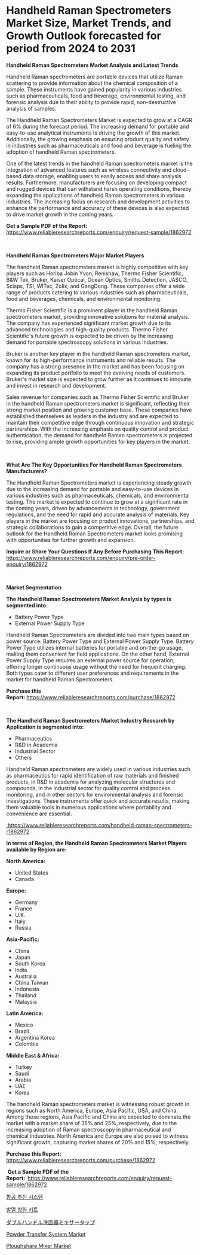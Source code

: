 <p><h1>Handheld Raman Spectrometers Market Size, Market Trends, and Growth Outlook forecasted for period from 2024 to 2031</h1></p><p><strong>Handheld Raman Spectrometers Market Analysis and Latest Trends</strong></p>
<p><p>Handheld Raman spectrometers are portable devices that utilize Raman scattering to provide information about the chemical composition of a sample. These instruments have gained popularity in various industries such as pharmaceuticals, food and beverage, environmental testing, and forensic analysis due to their ability to provide rapid, non-destructive analysis of samples.</p><p>The Handheld Raman Spectrometers Market is expected to grow at a CAGR of 6% during the forecast period. The increasing demand for portable and easy-to-use analytical instruments is driving the growth of this market. Additionally, the growing emphasis on ensuring product quality and safety in industries such as pharmaceuticals and food and beverage is fueling the adoption of handheld Raman spectrometers.</p><p>One of the latest trends in the handheld Raman spectrometers market is the integration of advanced features such as wireless connectivity and cloud-based data storage, enabling users to easily access and share analysis results. Furthermore, manufacturers are focusing on developing compact and rugged devices that can withstand harsh operating conditions, thereby expanding the applications of handheld Raman spectrometers in various industries. The increasing focus on research and development activities to enhance the performance and accuracy of these devices is also expected to drive market growth in the coming years.</p></p>
<p><strong>Get a Sample PDF of the Report:&nbsp;</strong> <a href="https://www.reliableresearchreports.com/enquiry/request-sample/1862972">https://www.reliableresearchreports.com/enquiry/request-sample/1862972</a></p>
<p>&nbsp;</p>
<p><strong>Handheld Raman Spectrometers Major Market Players</strong></p>
<p><p>The handheld Raman spectrometers market is highly competitive with key players such as Horiba Jobin Yvon, Renishaw, Thermo Fisher Scientific, B&W Tek, Bruker, Kaiser Optical, Ocean Optics, Smiths Detection, JASCO, Sciaps, TSI, WITec, Zolix, and GangDong. These companies offer a wide range of products catering to various industries such as pharmaceuticals, food and beverages, chemicals, and environmental monitoring.</p><p>Thermo Fisher Scientific is a prominent player in the handheld Raman spectrometers market, providing innovative solutions for material analysis. The company has experienced significant market growth due to its advanced technologies and high-quality products. Thermo Fisher Scientific's future growth is expected to be driven by the increasing demand for portable spectroscopy solutions in various industries.</p><p>Bruker is another key player in the handheld Raman spectrometers market, known for its high-performance instruments and reliable results. The company has a strong presence in the market and has been focusing on expanding its product portfolio to meet the evolving needs of customers. Bruker's market size is expected to grow further as it continues to innovate and invest in research and development.</p><p>Sales revenue for companies such as Thermo Fisher Scientific and Bruker in the handheld Raman spectrometers market is significant, reflecting their strong market position and growing customer base. These companies have established themselves as leaders in the industry and are expected to maintain their competitive edge through continuous innovation and strategic partnerships. With the increasing emphasis on quality control and product authentication, the demand for handheld Raman spectrometers is projected to rise, providing ample growth opportunities for key players in the market.</p></p>
<p>&nbsp;</p>
<p><strong>What Are The Key Opportunities For Handheld Raman Spectrometers Manufacturers?</strong></p>
<p><p>The Handheld Raman Spectrometers market is experiencing steady growth due to the increasing demand for portable and easy-to-use devices in various industries such as pharmaceuticals, chemicals, and environmental testing. The market is expected to continue to grow at a significant rate in the coming years, driven by advancements in technology, government regulations, and the need for rapid and accurate analysis of materials. Key players in the market are focusing on product innovations, partnerships, and strategic collaborations to gain a competitive edge. Overall, the future outlook for the Handheld Raman Spectrometers market looks promising with opportunities for further growth and expansion.</p></p>
<p><strong>Inquire or Share Your Questions If Any Before Purchasing This Report:</strong> <a href="https://www.reliableresearchreports.com/enquiry/pre-order-enquiry/1862972">https://www.reliableresearchreports.com/enquiry/pre-order-enquiry/1862972</a></p>
<p>&nbsp;</p>
<p><strong>Market Segmentation</strong></p>
<p><strong>The Handheld Raman Spectrometers Market Analysis by types is segmented into:</strong></p>
<p><ul><li>Battery Power Type</li><li>External Power Supply Type</li></ul></p>
<p><p>Handheld Raman Spectrometers are divided into two main types based on power source: Battery Power Type and External Power Supply Type. Battery Power Type utilizes internal batteries for portable and on-the-go usage, making them convenient for field applications. On the other hand, External Power Supply Type requires an external power source for operation, offering longer continuous usage without the need for frequent charging. Both types cater to different user preferences and requirements in the market for handheld Raman Spectrometers.</p></p>
<p><strong>Purchase this Report:&nbsp;</strong><a href="https://www.reliableresearchreports.com/purchase/1862972">https://www.reliableresearchreports.com/purchase/1862972</a></p>
<p>&nbsp;</p>
<p><strong>The Handheld Raman Spectrometers Market Industry Research by Application is segmented into:</strong></p>
<p><ul><li>Pharmaceutics</li><li>R&D in Academia</li><li>Industrial Sector</li><li>Others</li></ul></p>
<p><p>Handheld Raman spectrometers are widely used in various industries such as pharmaceutics for rapid identification of raw materials and finished products, in R&D in academia for analyzing molecular structures and compounds, in the industrial sector for quality control and process monitoring, and in other sectors for environmental analysis and forensic investigations. These instruments offer quick and accurate results, making them valuable tools in numerous applications where portability and convenience are essential.</p></p>
<p><a href="https://www.reliableresearchreports.com/handheld-raman-spectrometers-r1862972">&nbsp;https://www.reliableresearchreports.com/handheld-raman-spectrometers-r1862972</a></p>
<p><strong>In terms of Region, the Handheld Raman Spectrometers Market Players available by Region are:</strong></p>
<p>
    <p> <strong> North America: </strong>
        <ul>
            <li>United States</li>
            <li>Canada</li>
        </ul>
        </p> 
    <p> <strong> Europe: </strong>
        <ul>
            <li>Germany</li>
            <li>France</li>
            <li>U.K.</li>
            <li>Italy</li>
            <li>Russia</li>
        </ul>
        </p> 
    <p> <strong> Asia-Pacific: </strong>
        <ul>
            <li>China</li>
            <li>Japan</li>
            <li>South Korea</li>
            <li>India</li>
            <li>Australia</li>
            <li>China Taiwan</li>
            <li>Indonesia</li>
            <li>Thailand</li>
            <li>Malaysia</li>
        </ul>
        </p> 
    <p> <strong> Latin America: </strong>
        <ul>
            <li>Mexico</li>
            <li>Brazil</li>
            <li>Argentina Korea</li>
            <li>Colombia</li>
        </ul>
        </p> 
    <p> <strong> Middle East & Africa: </strong>
        <ul>
            <li>Turkey</li>
            <li>Saudi</li>
            <li>Arabia</li>
            <li>UAE</li>
            <li>Korea</li>
        </ul>
    </p>
    </p>
<p><p>The handheld Raman spectrometers market is witnessing robust growth in regions such as North America, Europe, Asia Pacific, USA, and China. Among these regions, Asia Pacific and China are expected to dominate the market with a market share of 35% and 25%, respectively, due to the increasing adoption of Raman spectroscopy in pharmaceutical and chemical industries. North America and Europe are also poised to witness significant growth, capturing market shares of 20% and 15%, respectively.</p></p>
<p><strong>Purchase this Report: </strong><a href="https://www.reliableresearchreports.com/purchase/1862972">https://www.reliableresearchreports.com/purchase/1862972</a></p>
<p>&nbsp;<strong>Get a Sample PDF of the Report:&nbsp;&nbsp;</strong><a href="https://www.reliableresearchreports.com/enquiry/request-sample/1862972">https://www.reliableresearchreports.com/enquiry/request-sample/1862972</a></p>
<p><strong></strong></p>
<p><p><a href="https://github.com/konokaryan/Market-Research-Report-List-1/blob/main/2074985168566.md">항공 추진 시스템</a></p><p><a href="https://medium.com/@jerrodhilll68/febile-%ED%95%AD%EC%9B%90-%ED%82%A4%ED%8A%B8-%EC%8B%9C%EC%9E%A5-2024%EB%85%84%EB%B6%80%ED%84%B0-2031%EB%85%84%EA%B9%8C%EC%A7%80%EC%9D%98-%EC%82%B0%EC%97%85-%EB%8F%99%ED%96%A5-%EB%B0%8F-%EC%98%88%EC%B8%A1-94fef39d5335">발열 항원 키트</a></p><p><a href="https://github.com/BrionnaBoyle/Market-Research-Report-List-1/blob/main/8585109157254.md">ダブルハンドル洗面器ミキサータップ</a></p><p><a href="https://github.com/NaomieConner2023/Market-Research-Report-List-1/blob/main/powder-transfer-system-market.md">Powder Transfer System Market</a></p><p><a href="https://github.com/EbonyHane1955/Market-Research-Report-List-1/blob/main/ploughshare-mixer-market.md">Ploughshare Mixer Market</a></p></p>